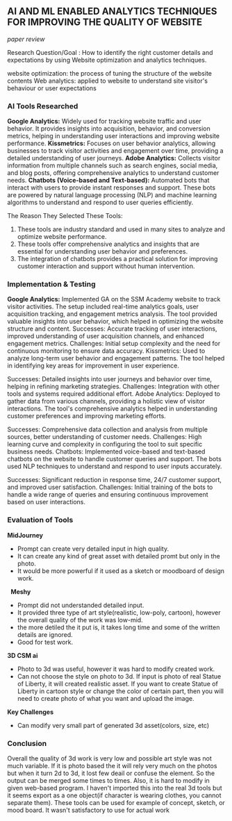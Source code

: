 ## AI AND ML ENABLED ANALYTICS TECHNIQUES FOR IMPROVING THE QUALITY OF WEBSITE
*paper review*

Research Question/Goal : 
How to identify the right customer details and expectations by using Website optimization and analytics techniques.

website optimization: the process of tuning the structure of the website contents
Web analytics: applied to website to understand site visitor's behaviour or user expectations

### AI Tools Researched
**Google Analytics:**
Widely used for tracking website traffic and user behavior. It provides insights into acquisition, behavior, and conversion metrics, helping in understanding user interactions and improving website performance.
**Kissmetrics:**
Focuses on user behavior analytics, allowing businesses to track visitor activities and engagement over time, providing a detailed understanding of user journeys.
**Adobe Analytics:**
Collects visitor information from multiple channels such as search engines, social media, and blog posts, offering comprehensive analytics to understand customer needs.
**Chatbots (Voice-based and Text-based):**
Automated bots that interact with users to provide instant responses and support. These bots are powered by natural language processing (NLP) and machine learning algorithms to understand and respond to user queries efficiently.

The Reason They Selected These Tools:
1. These tools are industry standard and used in many sites to analyze and optimize website performance.
2. These tools offer comprehensive analytics and insights that are essential for understanding user behavior and preferences.
3. The integration of chatbots provides a practical solution for improving customer interaction and support without human intervention.


### Implementation & Testing
**Google Analytics:**
Implemented GA on the SSM Academy website to track visitor activities. The setup included real-time analytics goals, user acquisition tracking, and engagement metrics analysis. The tool provided valuable insights into user behavior, which helped in optimizing the website structure and content.
Successes: 
Accurate tracking of user interactions, improved understanding of user acquisition channels, and enhanced engagement metrics.
Challenges: Initial setup complexity and the need for continuous monitoring to ensure data accuracy.
Kissmetrics: Used to analyze long-term user behavior and engagement patterns. The tool helped in identifying key areas for improvement in user experience.

Successes: Detailed insights into user journeys and behavior over time, helping in refining marketing strategies.
Challenges: Integration with other tools and systems required additional effort.
Adobe Analytics: Deployed to gather data from various channels, providing a holistic view of visitor interactions. The tool's comprehensive analytics helped in understanding customer preferences and improving marketing efforts.

Successes: Comprehensive data collection and analysis from multiple sources, better understanding of customer needs.
Challenges: High learning curve and complexity in configuring the tool to suit specific business needs.
Chatbots: Implemented voice-based and text-based chatbots on the website to handle customer queries and support. The bots used NLP techniques to understand and respond to user inputs accurately.

Successes: Significant reduction in response time, 24/7 customer support, and improved user satisfaction.
Challenges: Initial training of the bots to handle a wide range of queries and ensuring continuous improvement based on user interactions.



### Evaluation of Tools
**MidJourney**
- Prompt can create very detailed input in high quality.
- It can create any kind of great asset with detailed promt but only in the photo.
- It would be more powerful if it used as a sketch or moodboard of design work.

 
**Meshy**
- Prompt did not understanded detailed input. 
- It provided three type of art style(realistic, low-poly, cartoon), however the overall quality of the work was low-mid.
- the more detiled the it put is, it takes long time and some of the written details are ignored.
- Good for test work.

**3D CSM ai**
- Photo to 3d was useful, however it was hard to modify created work.
- Can not choose the style on photo to 3d. If input is photo of real Statue of Liberty, it will created realistic asset. If you want to create Statue of Liberty in cartoon style or change the color of certain part, then you will need to create photo of what you want and upload the  image.


**Key Challenges**
- Can modify very small part of generated 3d asset(colors, size, etc)


### Conclusion
Overall the quality of 3d work is very low and possible art style was not much variable. If it is photo based the it will rely very much on the photos but when it turn 2d to 3d, it lost few deail or confuse the element. So the output can be merged some times to times. Also, it is hard to modify in given web-based program. I haven't imported this into the real 3d tools but it seems export as a one object(if character is wearing clothes, you cannot separate them). These tools can be used for example of concept, sketch, or mood board. It wasn't satisfactory to use for actual work
